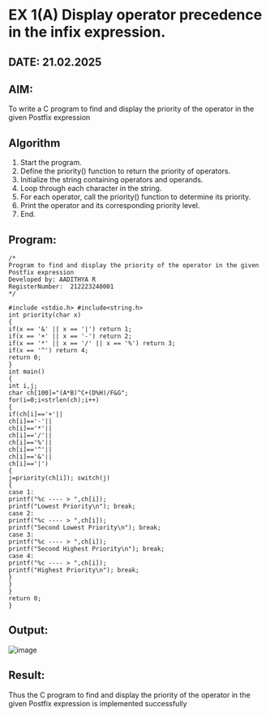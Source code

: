 # EX 1(A) Display operator precedence in the infix expression.
## DATE: 21.02.2025
## AIM:
To write a C program to find and display the priority of the operator in the given Postfix expression

## Algorithm
1. Start the program.
2. Define the priority() function to return the priority of operators.
3. Initialize the string containing operators and operands.
4. Loop through each character in the string.
5. For each operator, call the priority() function to determine its priority.
6. Print the operator and its corresponding priority level.
7. End.
## Program:
```
/*
Program to find and display the priority of the operator in the given Postfix expression
Developed by: AADITHYA R
RegisterNumber:  212223240001
*/

#include <stdio.h> #include<string.h>
int priority(char x)
{
if(x == '&' || x == '|') return 1;
if(x == '+' || x == '-') return 2;
if(x == '*' || x == '/' || x == '%') return 3;
if(x == '^') return 4;
return 0;
}
int main()
{
int i,j;
char ch[100]="(A*B)^C+(D%H)/F&G";
for(i=0;i<strlen(ch);i++)
{
if(ch[i]=='+'||
ch[i]=='-'||
ch[i]=='*'||
ch[i]=='/'||
ch[i]=='%'||
ch[i]=='^'||
ch[i]=='&'||
ch[i]=='|')
{
j=priority(ch[i]); switch(j)
{
case 1:
printf("%c ---- > ",ch[i]);
printf("Lowest Priority\n"); break;
case 2:
printf("%c ---- > ",ch[i]);
printf("Second Lowest Priority\n"); break;
case 3:
printf("%c ---- > ",ch[i]);
printf("Second Highest Priority\n"); break;
case 4:
printf("%c ---- > ",ch[i]);
printf("Highest Priority\n"); break;
}
}
}
return 0;
}
```

## Output:
![image](https://github.com/user-attachments/assets/bded7f3b-b721-49bc-b1fb-33a4754c533d)



## Result:
Thus the C program to find and display the priority of the operator in the given Postfix expression is implemented successfully
